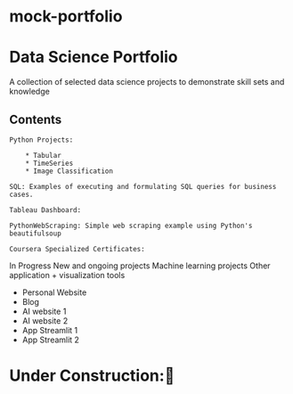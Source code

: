 # mock-portfolio

# Data Science Portfolio

A collection of selected data science projects to demonstrate skill sets and knowledge

## Contents

    Python Projects: 
  
        * Tabular
        * TimeSeries
        * Image Classification
    
    SQL: Examples of executing and formulating SQL queries for business cases.
    
    Tableau Dashboard:
    
    PythonWebScraping: Simple web scraping example using Python's beautifulsoup
    
    Coursera Specialized Certificates: 
     

In Progress
New and ongoing projects
Machine learning projects
Other application + visualization tools

- Personal Website
- Blog
- AI website 1
- AI website 2
- App Streamlit 1
- App Streamlit 2


# Under Construction:🚧

